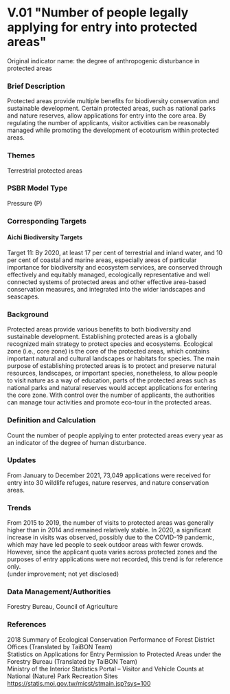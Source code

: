 # V.01 "Number of people legally applying for entry into protected areas"
Original indicator name: the degree of anthropogenic disturbance in protected areas

<script type="text/javascript" src="http://cdn.mathjax.org/mathjax/latest/MathJax.js?config=TeX-AMS-MML_HTMLorMML"></script>

### Brief Description
Protected areas provide multiple benefits for biodiversity conservation and sustainable development. Certain protected areas, such as national parks and nature reserves, allow applications for entry into the core area. By regulating the number of applicants, visitor activities can be reasonably managed while promoting the development of ecotourism within protected areas.

### Themes
Terrestrial protected areas
### PSBR Model Type
Pressure (P)
### Corresponding Targets
#### Aichi Biodiversity Targets
Target 11: By 2020, at least 17 per cent of terrestrial and inland water, and 10 per cent of coastal and marine areas, especially areas of particular importance for biodiversity and ecosystem services, are conserved through effectively and equitably managed, ecologically representative and well connected systems of protected areas and other effective area-based conservation measures, and integrated into the wider landscapes and seascapes.
### Background
Protected areas provide various benefits to both biodiversity and sustainable development. Establishing protected areas is a globally recognized main strategy to protect species and ecosystems. Ecological zone (i.e., core zone) is the core of the protected areas, which contains important natural and cultural landscapes or habitats for species. The main purpose of establishing protected areas is to protect and preserve natural resources, landscapes, or important species, nonetheless, to allow people to visit nature as a way of education, parts of the protected areas such as national parks and natural reserves would accept applications for entering the core zone. With control over the number of applicants, the authorities can manage tour activities and promote eco-tour in the protected areas.
### Definition and Calculation
Count the number of people applying to enter protected areas every year as an indicator of the degree of human disturbance.
### Updates
From January to December 2021, 73,049 applications were received for entry into 30 wildlife refuges, nature reserves, and nature conservation areas.
### Trends
From 2015 to 2019, the number of visits to protected areas was generally higher than in 2014 and remained relatively stable. In 2020, a significant increase in visits was observed, possibly due to the COVID-19 pandemic, which may have led people to seek outdoor areas with fewer crowds. However, since the applicant quota varies across protected zones and the purposes of entry applications were not recorded, this trend is for reference only.<br> (under improvement; not yet disclosed)
### Data Management/Authorities
Forestry Bureau, Council of Agriculture
### References
2018 Summary of Ecological Conservation Performance of Forest District Offices (Translated by TaiBON Team)<br> Statistics on Applications for Entry Permission to Protected Areas under the Forestry Bureau (Translated by TaiBON Team)<br> Ministry of the Interior Statistics Portal – Visitor and Vehicle Counts at National (Nature) Park Recreation Sites<br> https://statis.moi.gov.tw/micst/stmain.jsp?sys=100